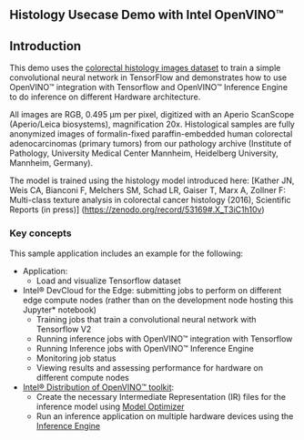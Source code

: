 ## Histology Usecase Demo with Intel OpenVINO™ 

## Introduction

This demo uses the [colorectal histology images dataset](https://www.tensorflow.org/datasets/catalog/colorectal_histology) to train a simple convolutional neural network in TensorFlow and demonstrates how to use OpenVINO™ integration with Tensorflow and OpenVINO™ Inference Engine to do inference on different Hardware architecture.

All images are RGB, 0.495 µm per pixel, digitized with an Aperio ScanScope (Aperio/Leica biosystems), magnification 20x. Histological samples are fully anonymized images of formalin-fixed paraffin-embedded human colorectal adenocarcinomas (primary tumors) from our pathology archive (Institute of Pathology, University Medical Center Mannheim, Heidelberg University, Mannheim, Germany).

The model is trained using the histology model introduced here: [Kather JN, Weis CA, Bianconi F, Melchers SM, Schad LR, Gaiser T, Marx A, Zollner F: Multi-class texture analysis in colorectal cancer histology (2016), Scientific Reports (in press)] (https://zenodo.org/record/53169#.X_T3iC1h10v)



### Key concepts
This sample application includes an example for the following:
- Application:
  - Load and visualize Tensorflow dataset
- Intel® DevCloud for the Edge: submitting jobs to perform on different edge compute nodes (rather than on the development node hosting this Jupyter* notebook)
  - Training jobs that train a convolutional neural network with Tensorflow V2
  - Running inference jobs with OpenVINO™ integration with Tensorflow
  - Running Inference jobs with OpenVINO™ Inference Engine
  - Monitoring job status
  - Viewing results and assessing performance for hardware on different compute nodes
- [Intel® Distribution of OpenVINO™ toolkit](https://software.intel.com/openvino-toolkit):
  - Create the necessary Intermediate Representation (IR) files for the inference model using [Model Optimizer](http://docs.openvinotoolkit.org/latest/_docs_MO_DG_Deep_Learning_Model_Optimizer_DevGuide.html)
  - Run an inference application on multiple hardware devices using the [Inference Engine](http://docs.openvinotoolkit.org/latest/_docs_IE_DG_Deep_Learning_Inference_Engine_DevGuide.html)
